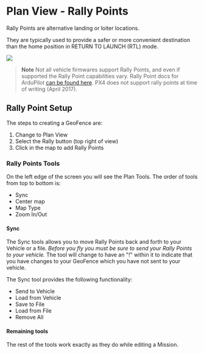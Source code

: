 # Plan View - Rally Points

Rally Points are alternative landing or loiter locations.

They are typically used to provide a safer or more convenient destination than the home position in RETURN TO LAUNCH (RTL) mode.

![](../../assets/plan/RallyPoints.jpg)

> **Note** Not all vehicle firmwares support Rally Points, and even if supported the Rally Point capabilities vary. Rally Point docs for ArduPilot [can be found here](http://ardupilot.org/copter/docs/common-rally-points.html). PX4 does not support rally points at time of writing (April 2017).

## Rally Point Setup

The steps to creating a GeoFence are:

1. Change to Plan View
2. Select the Rally button (top right of view)
3. Click in the map to add Rally Points

### Rally Points Tools

On the left edge of the screen you will see the Plan Tools. The order of tools from top to bottom is:

* Sync
* Center map
* Map Type
* Zoom In/Out

#### Sync

The Sync tools allows you to move Rally Points back and forth to your Vehicle or a file. *Before you fly you must be sure to send your Rally Points to your vehicle.* The tool will change to have an "!" within it to indicate that you have changes to your GeoFence which you have not sent to your vehicle.

The Sync tool provides the following functionality:

* Send to Vehicle
* Load from Vehicle
* Save to File
* Load from File
* Remove All

#### Remaining tools

The rest of the tools work exactly as they do while editing a Mission.